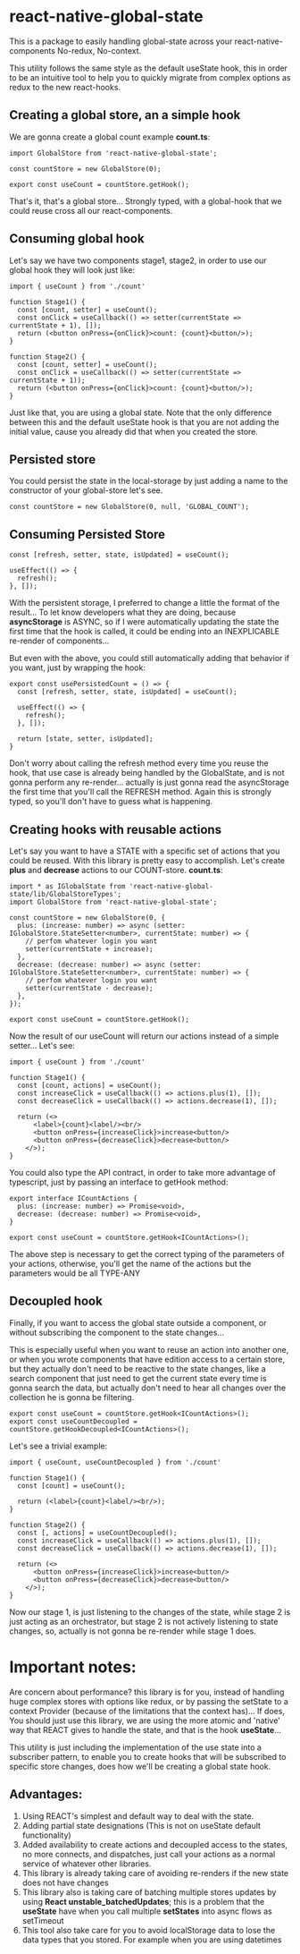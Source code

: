 # react-native-global-state
This is a package to easily handling global-state across your react-native-components No-redux, No-context.

This utility follows the same style as the default useState hook, this in order to be an intuitive tool to help you to quickly migrate from complex options as redux to the new react-hooks.

## Creating a global store, an a simple hook

We are gonna create a global count example **count.ts**:

```
import GlobalStore from 'react-native-global-state';

const countStore = new GlobalStore(0);

export const useCount = countStore.getHook();
```

That's it, that's a global store... Strongly typed, with a global-hook that we could reuse cross all our react-components.

## Consuming global hook
Let's say we have two components stage1, stage2, in order to use our global hook they will look just like: 
```
import { useCount } from './count'

function Stage1() {
  const [count, setter] = useCount();
  const onClick = useCallback(() => setter(currentState => currentState + 1), []);
  return (<button onPress={onClick}>count: {count}<button/>);
}

function Stage2() {
  const [count, setter] = useCount();
  const onClick = useCallback(() => setter(currentState => currentState + 1));
  return (<button onPress={onClick}>count: {count}<button/>);
}
```
Just like that, you are using a global state. Note that the only difference between this and the default useState hook is that you are not adding the initial value, cause you already did that when you created the store. 

## Persisted store

You could persist the state in the local-storage by just adding a name to the constructor of your global-store let's see.
```
const countStore = new GlobalStore(0, null, 'GLOBAL_COUNT');
```

## Consuming Persisted Store
```
const [refresh, setter, state, isUpdated] = useCount();

useEffect(() => {
  refresh();
}, []);

```
With the persistent storage, I preferred to change a little the format of the result... To let know developers what they are doing, because **asyncStorage** is ASYNC, so if I were automatically updating the state the first time that the hook is called, it could be ending into an INEXPLICABLE re-render of components...

But even with the above, you could still automatically adding that behavior if you want, just by wrapping the hook:
```
export const usePersistedCount = () => {
  const [refresh, setter, state, isUpdated] = useCount();

  useEffect(() => {
    refresh();
  }, []);

  return [state, setter, isUpdated];
}
```
Don't worry about calling the refresh method every time you reuse the hook, that use case is already being handled by the GlobalState, and is not gonna perform any re-render... actually is just gonna read the asyncStorage the first time that you'll call the REFRESH method. Again this is strongly typed, so you'll don't have to guess what is happening.

## Creating hooks with reusable actions

Let's say you want to have a STATE with a specific set of actions that you could be reused. With this library is pretty easy to accomplish. Let's create **plus** and **decrease** actions to our COUNT-store. **count.ts**:

```
import * as IGlobalState from 'react-native-global-state/lib/GlobalStoreTypes';
import GlobalStore from 'react-native-global-state';

const countStore = new GlobalStore(0, {
  plus: (increase: number) => async (setter: IGlobalStore.StateSetter<number>, currentState: number) => {
    // perfom whatever login you want
    setter(currentState + increase);
  },
  decrease: (decrease: number) => async (setter: IGlobalStore.StateSetter<number>, currentState: number) => {
    // perfom whatever login you want
    setter(currentState - decrease);
  },
});

export const useCount = countStore.getHook();

```

Now the result of our useCount will return our actions instead of a simple setter... Let's see:

```
import { useCount } from './count'

function Stage1() {
  const [count, actions] = useCount();
  const increaseClick = useCallback(() => actions.plus(1), []);
  const decreaseClick = useCallback(() => actions.decrease(1), []);

  return (<>
      <label>{count}<label/><br/>
      <button onPress={increaseClick}>increase<button/>
      <button onPress={decreaseClick}>decrease<button/>
    </>);
}

```

You could also type the API contract, in order to take more advantage of typescript, just by passing an interface to getHook method:

```
export interface ICountActions {
  plus: (increase: number) => Promise<void>,
  decrease: (decrease: number) => Promise<void>,
}

export const useCount = countStore.getHook<ICountActions>();
```
The above step is necessary to get the correct typing of the parameters of your actions, otherwise, you'll get the name of the actions but the parameters would be all TYPE-ANY

## Decoupled hook

Finally, if you want to access the global state outside a component, or without subscribing the component to the state changes... 

This is especially useful when you want to reuse an action into another one, or when you wrote components that have edition access to a certain store, but they actually don't need to be reactive to the state changes, like a search component that just need to get the current state every time is gonna search the data, but actually don't need to hear all changes over the collection he is gonna be filtering. 
```
export const useCount = countStore.getHook<ICountActions>();
export const useCountDecoupled = countStore.getHookDecoupled<ICountActions>();
```

Let's see a trivial example: 
```
import { useCount, useCountDecoupled } from './count'

function Stage1() {
  const [count] = useCount();

  return (<label>{count}<label/><br/>);
}

function Stage2() {
  const [, actions] = useCountDecoupled();
  const increaseClick = useCallback(() => actions.plus(1), []);
  const decreaseClick = useCallback(() => actions.decrease(1), []);

  return (<>
      <button onPress={increaseClick}>increase<button/>
      <button onPress={decreaseClick}>decrease<button/>
    </>);
}
```

Now our stage 1, is just listening to the changes of the state, while stage 2 is just acting as an orchestrator, but stage 2 is not actively listening to state changes, so, actually is not gonna be re-render while stage 1 does. 

# Important notes:
Are concern about performance? this library is for you, instead of handling huge complex stores with options like redux, or by passing the setState to a context Provider (because of the limitations that the context has)... If does, You should just use this library, we are using the more atomic and 'native' way that REACT gives to handle the state, and that is the hook **useState**... 

This utility is just including the implementation of the use state into a subscriber pattern, to enable you to create hooks that will be subscribed to specific store changes, does how we'll be creating a global state hook. 

## Advantages:
1. Using REACT's simplest and default way to deal with the state.
2. Adding partial state designations (This is not on useState default functionality)
3. Added availability to create actions and decoupled access to the states, no more connects, and dispatches, just call your actions as a normal service of whatever other libraries.
4. This library is already taking care of avoiding re-renders if the new state does not have changes
5. This library also is taking care of batching multiple stores updates by using **React unstable_batchedUpdates**; this is a problem that the **useState** have when you call multiple **setStates** into async flows as setTimeout
6. This tool also take care for you to avoid localStorage data to lose the data types that you stored. For example when you are using datetimes
